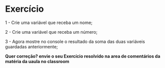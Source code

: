 # Exercício

1 - Crie uma variável que receba um nome;

2 - Crie uma variável que receba um número;

3 - Agora mostre no console o resultado da soma das duas variáveis guardadas anteriormente;

**Quer correção? envie o seu Exercício resolvido na area de comentários da matéria da uaula no classroom**